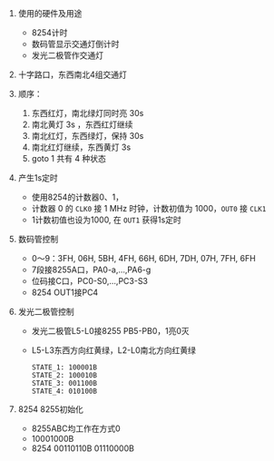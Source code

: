 1. 使用的硬件及用途
    - 8254计时
    - 数码管显示交通灯倒计时
    - 发光二极管作交通灯

2. 十字路口，东西南北4组交通灯

3. 顺序：

    1. 东西红灯，南北绿灯同时亮 30s
    2. 南北黄灯 3s ，东西红灯继续
    3. 南北红灯，东西绿灯，保持 30s
    4. 南北红灯继续，东西黄灯 3s
    5. goto 1
    共有 4 种状态

4. 产生1s定时
    - 使用8254的计数器0、1，
    - 计数器 0 的 `CLK0` 接 1 MHz 时钟，计数初值为 1000，`OUT0` 接 `CLK1`
    - 1计数初值也设为1000, 在 `OUT1` 获得1s定时

5. 数码管控制
    - 0～9：3FH, 06H, 5BH, 4FH, 66H, 6DH, 7DH, 07H, 7FH, 6FH
    - 7段接8255A口，PA0-a,...,PA6-g
    - 位码接C口，PC0-S0,...,PC3-S3
    - 8254 OUT1接PC4

6. 发光二极管控制
    - 发光二极管L5-L0接8255 PB5-PB0，1亮0灭
    - L5-L3东西方向红黄绿，L2-L0南北方向红黄绿

        ```
        STATE_1: 100001B
        STATE_2: 100010B
        STATE_3: 001100B
        STATE_4: 010100B
        ```

7. 8254 8255初始化
    - 8255ABC均工作在方式0
    - 10001000B
    - 8254 00110110B 01110000B
